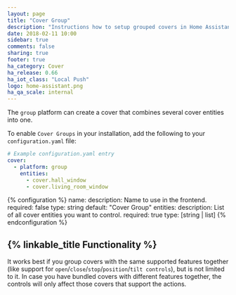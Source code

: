 ```yaml
---
layout: page
title: "Cover Group"
description: "Instructions how to setup grouped covers in Home Assistant."
date: 2018-02-11 10:00
sidebar: true
comments: false
sharing: true
footer: true
ha_category: Cover
ha_release: 0.66
ha_iot_class: "Local Push"
logo: home-assistant.png
ha_qa_scale: internal
---
```


The `group` platform can create a cover that combines several cover entities into one.

To enable `Cover Groups` in your installation, add the following to your `configuration.yaml` file:

```yaml
# Example configuration.yaml entry
cover:
  - platform: group
    entities:
      - cover.hall_window
      - cover.living_room_window
```

{% configuration %}
  name:
    description: Name to use in the frontend.
    required: false
    type: string
    default: "Cover Group"
  entities:
    description: List of all cover entities you want to control.
    required: true
    type: [string | list]
{% endconfiguration %}

## {% linkable_title Functionality %}

It works best if you group covers with the same supported features together (like support for `open`/`close`/`stop`/`position`/`tilt controls`), but is not limited to it. In case you have bundled covers with different features together, the controls will only affect those covers that support the actions.
